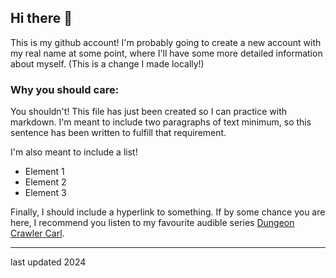 ## Hi there 👋

This is my github account! I'm probably going to create a new account with my real name at some point, where I'll have some more detailed information about myself. 
(This is a change I made locally!)

### Why you should care:
You shouldn't! This file has just been created so I can practice with markdown. I'm meant to include two paragraphs of text minimum, so this sentence has been written to fulfill that requirement.

I'm also meant to include a list!
- Element 1
- Element 2
- Element 3

Finally, I should include a hyperlink to something. If by some chance you are here, I recommend you listen to my favourite audible series [Dungeon Crawler Carl](https://www.audible.co.uk/pd/Dungeon-Crawler-Carl-Audiobook/B08V87F4GS?qid=1759223468&sr=1-1&ref_pageloadid=not_applicable&pf_rd_p=c6e316b8-14da-418d-8f91-b3cad83c5183&pf_rd_r=TTT15B48GEWH8AE8BMW6&plink=9M73kjXup25tI5g3&pageLoadId=HJbH4HMJVRpD72MM&creativeId=41e85e98-10b8-40e2-907d-6b663f04a42d&ref=a_search_c3_lProduct_1_1). 

___
last updated 2024
